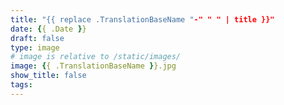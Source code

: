 ```yaml
---
title: "{{ replace .TranslationBaseName "-" " " | title }}"
date: {{ .Date }}
draft: false
type: image
# image is relative to /static/images/
image: {{ .TranslationBaseName }}.jpg
show_title: false
tags:
---
```

